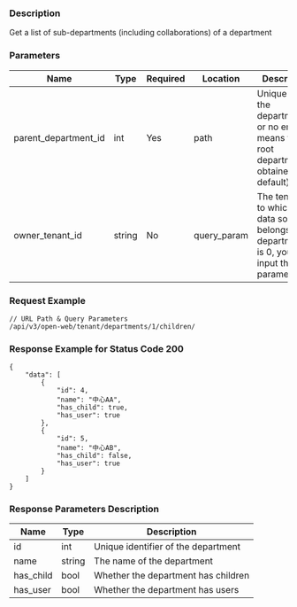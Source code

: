 ### Description

Get a list of sub-departments (including collaborations) of a department

### Parameters

| Name                 | Type   | Required | Location    | Description                                                                                          |
|----------------------|--------|----------|-------------|------------------------------------------------------------------------------------------------------|
| parent_department_id | int    | Yes      | path        | Unique ID of the department (0 or no entry means the root department is obtained by default)         |
| owner_tenant_id      | string | No       | query_param | The tenant ID to which the data source belongs, if department_id is 0, you must input this parameter |

### Request Example

```
// URL Path & Query Parameters
/api/v3/open-web/tenant/departments/1/children/
```

### Response Example for Status Code 200

```json5
{
    "data": [
        {
            "id": 4,
            "name": "中心AA",
            "has_child": true,
            "has_user": true
        },
        {
            "id": 5,
            "name": "中心AB",
            "has_child": false,
            "has_user": true
        }
    ]
}
```

### Response Parameters Description

| Name      | Type   | Description                         |
|-----------|--------|-------------------------------------|
| id        | int    | Unique identifier of the department |
| name      | string | The name of the department          |
| has_child | bool   | Whether the department has children |
| has_user  | bool   | Whether the department has users    |
